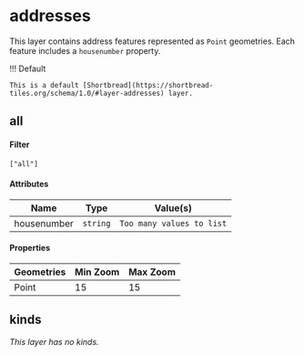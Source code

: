 # addresses

This layer contains address features represented as `Point` geometries. Each feature includes a `housenumber` property.



!!! Default

    This is a default [Shortbread](https://shortbread-tiles.org/schema/1.0/#layer-addresses) layer.


## all


#### Filter

`["all"]`

#### Attributes


<table>
  <thead>
    <tr>
      <th style="white-space: nowrap">Name</th>
      <th style="white-space: nowrap">Type</th>
      <th>Value(s)</th>
    </tr>
  </thead>
  <tbody>
    <tr>
      <td style="white-space: nowrap">housenumber</td>
      <td style="white-space: nowrap"><code>string</code></td>
      <td><code>Too many values to list</code></td>
    </tr>
  </tbody>
</table>


#### Properties

<table>
  <thead>
    <tr>
      <th>Geometries</th>
      <th>Min Zoom</th>
      <th>Max Zoom</th>
    </tr>
  </thead>
    <tbody>
    <tr>
      <td>Point</td>
      <td>15</td>
      <td>15</td>
    </tr>
    </tbody>
</table>


## kinds



_This layer has no kinds._

